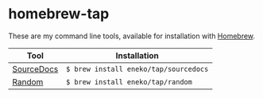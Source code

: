 # homebrew-tap

These are my command line tools, available for installation with [Homebrew](https://brew.sh).

| Tool | Installation |
| ----------- | ------------------------------- |
| [SourceDocs](https://github.com/eneko/SourceDocs) | `$ brew install eneko/tap/sourcedocs` |
| [Random](https://github.com/eneko/Random) | `$ brew install eneko/tap/random` |

